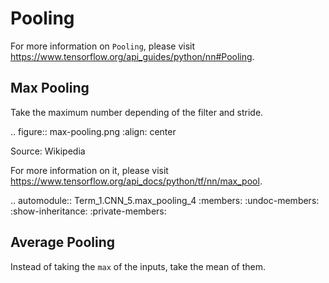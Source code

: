 Pooling
=======

For more information on ``Pooling``, please visit https://www.tensorflow.org/api_guides/python/nn#Pooling.


Max Pooling
-----------

Take the maximum number depending of the filter and stride.

.. figure:: max-pooling.png
   :align: center

   Source: Wikipedia

For more information on it, please visit https://www.tensorflow.org/api_docs/python/tf/nn/max_pool.

.. automodule:: Term_1.CNN_5.max_pooling_4
   :members:
   :undoc-members:
   :show-inheritance:
   :private-members:

Average Pooling
---------------

Instead of taking the ``max`` of the inputs, take the mean of them.
